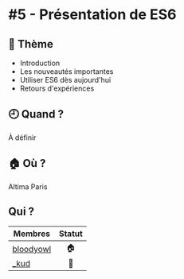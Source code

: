 # #5 - Présentation de ES6

## 💬 Thème

- Introduction
- Les nouveautés importantes
- Utiliser ES6 dès aujourd'hui
- Retours d'expériences

## 🕘 Quand ?

À définir

## 🏠 Où ?

Altima Paris

## Qui ?

Membres | Statut |
--------|:------:|
[bloodyowl](https://twitter.com/bloodyowl) | 🏠 |
[_kud](https://twitter.com/_kud) | 👮 |
